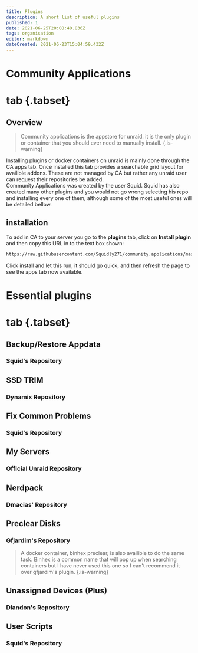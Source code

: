 ```yaml
---
title: Plugins
description: A short list of useful plugins
published: 1
date: 2021-06-25T20:08:40.836Z
tags: organisation
editor: markdown
dateCreated: 2021-06-23T15:04:59.432Z
---
```


# Community Applications

# tab {.tabset}

## Overview

> Community applications is the appstore for unraid. it is the only plugin or container that you should ever need to manually install.
{.is-warning}

Installing plugins or docker containers on unraid is mainly done through the CA apps tab. Once installed this tab provides a searchable grid layout for availible addons. These are not managed by CA but rather any unraid user can request their repositories be added.  
Community Applications was created by the user Squid. Squid has also created many other plugins and you would not go wrong selecting his repo and installing every one of them, although some of the most useful ones will be detailed bellow.

## installation

To add in CA to your server you go to the **plugins** tab, click on **Install plugin** and then copy this URL in to the text box shown:

```txt
https://raw.githubusercontent.com/Squidly271/community.applications/master/plugins/community.applications.plg
```

Click install and let this run, it should go quick, and then refresh the page to see the apps tab now available.

# Essential plugins

# tab {.tabset}

## Backup/Restore Appdata

### Squid's Repository

## SSD TRIM

### Dynamix Repository

## Fix Common Problems

### Squid's Repository

## My Servers

### Official Unraid Repository

## Nerdpack

### Dmacias' Repository

## Preclear Disks

### Gfjardim's Repository

> A docker container, binhex preclear, is also availible to do the same task. Binhex is a common name that will pop up when searching containers but I have never used this one so I can't recommend it over gfjardim's plugin.
{.is-warning}

## Unassigned Devices (Plus)

### Dlandon's Repository

## User Scripts

### Squid's Repository
